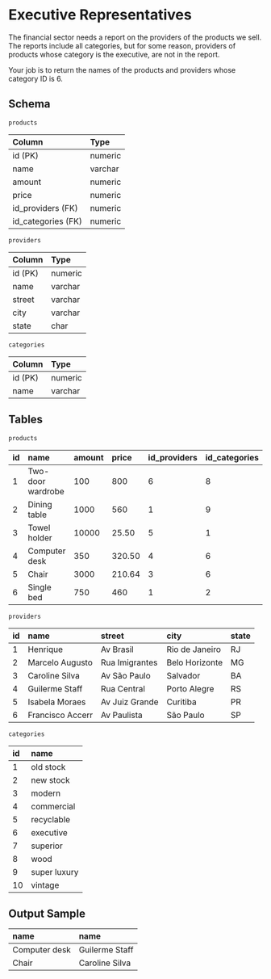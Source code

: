 # Executive Representatives
The financial sector needs a report on the providers of the products we sell. The reports include all categories, but for some reason, providers of products whose category is the executive, are not in the report.

Your job is to return the names of the products and providers whose category ID is 6.

## Schema
    products
| Column             | Type    |
|:-------------------|:--------|
| id (PK)            | numeric |
| name               | varchar |
| amount             | numeric |
| price              | numeric |
| id_providers (FK)  | numeric |
| id_categories (FK) | numeric |

    providers
| Column  | Type    |
|:--------|:--------|
| id (PK) | numeric |
| name    | varchar |
| street  | varchar |
| city    | varchar |
| state   | char    |

    categories
| Column  | Type    |
|:--------|:--------|
| id (PK) | numeric |
| name    | varchar |

## Tables
    products
| id | name              | amount | price  | id_providers| id_categories |
|:---|:------------------|:-------|:-------|:------------|:--------------|
| 1  | Two-door wardrobe | 100    | 800    | 6           | 8             |
| 2  | Dining table      | 1000   | 560    | 1           | 9             |
| 3  | Towel holder      | 10000  | 25.50  | 5           | 1             |
| 4  | Computer desk     | 350    | 320.50 | 4           | 6             |
| 5  | Chair             | 3000   | 210.64 | 3           | 6             |
| 6  | Single bed        | 750    | 460    | 1           | 2             |

    providers
| id | name             | street         | city           | state |
|:---|:-----------------|:---------------|:---------------|:------|
| 1  | Henrique         | Av Brasil      | Rio de Janeiro | RJ    |
| 2  | Marcelo Augusto  | Rua Imigrantes | Belo Horizonte | MG    |
| 3  | Caroline Silva   | Av São Paulo   | Salvador       | BA    |
| 4  | Guilerme Staff   | Rua Central    | Porto Alegre   | RS    |
| 5  | Isabela Moraes   | Av Juiz Grande | Curitiba       | PR    |
| 6  | Francisco Accerr | Av Paulista    | São Paulo      | SP    |

    categories
| id | name         |
|:---|:-------------|
| 1  | old stock    |
| 2  | new stock    |
| 3  | modern       |
| 4  | commercial   |
| 5  | recyclable   |
| 6  | executive    |
| 7  | superior     |
| 8  | wood         |
| 9  | super luxury |
| 10 | vintage      |

## Output Sample
| name          | name           |
|:--------------|:---------------|
| Computer desk | Guilerme Staff |
| Chair         | Caroline Silva |